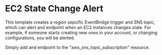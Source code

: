 # EC2 State Change Alert

This template creates a region sepcific EventBridge trigger and SNS topic, which can alert and endpoint when an EC2 instances changes state. For example, if someone starts creating new ones in your account, or changing configurations, you will be alerted. 

Simply add and endpoint to the "aws_sns_topic_subscription" resource. 